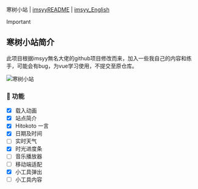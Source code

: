 寒树小站 | [imsyyREADME](./README_imsyy.md) | [imsyy_English](./README_EN_imsyy.md)

> [!IMPORTANT]
> ## 寒树小站简介
> 此项目根据imsyy無名大佬的github项目修改而来，加入一些我自己的内容和练手，可能会有bug，为vue学习使用，不提交至原仓库。

![寒树小站](www.ikunx.site)

### 🎉 功能

- [x] 载入动画
- [x] 站点简介
- [x] Hitokoto 一言
- [x] 日期及时间
- [ ] 实时天气
- [x] 时光进度条
- [ ] 音乐播放器
- [ ] 移动端适配
- [x] 小工具弹出
- [ ] 小工具内容
